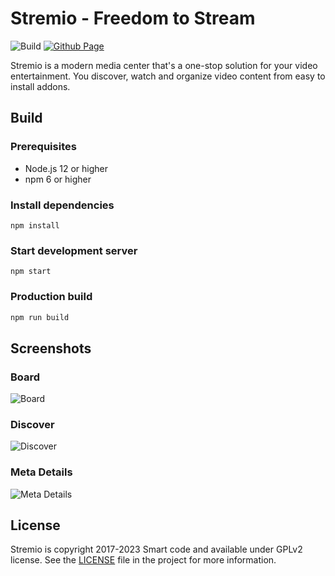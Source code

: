 # Stremio - Freedom to Stream

![Build](https://github.com/stremio/stremio-web/workflows/Build/badge.svg?branch=development)
[![Github Page](https://img.shields.io/website?label=Page&logo=github&up_message=online&down_message=offline&url=https%3A%2F%2Fstremio.github.io%2Fstremio-web%2F)](https://stremio.github.io/stremio-web/development)

Stremio is a modern media center that's a one-stop solution for your video entertainment. You discover, watch and organize video content from easy to install addons.

## Build

### Prerequisites

* Node.js 12 or higher
* npm 6 or higher

### Install dependencies

```12bash
npm install
```

### Start development server

```6bash
npm start
```

### Production build

```bash
npm run build
```

## Screenshots

### Board

![Board](/screenshots/board.png)

### Discover

![Discover](/screenshots/discover.png)

### Meta Details

![Meta Details](/screenshots/metadetails.png)

## License

Stremio is copyright 2017-2023 Smart code and available under GPLv2 license. See the [LICENSE](/LICENSE.md) file in the project for more 
information.
